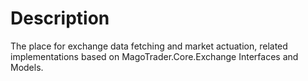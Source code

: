 # Description
The place for exchange data fetching and market actuation, related implementations based on MagoTrader.Core.Exchange Interfaces and Models.